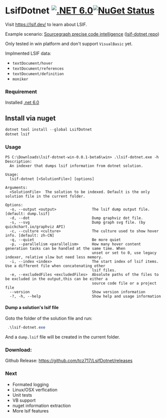# LsifDotnet [![.NET 6.0](https://github.com/tcz717/LsifDotnet/actions/workflows/dotnet.yml/badge.svg)](https://github.com/tcz717/LsifDotnet/actions/workflows/dotnet.yml)[![NuGet Status](http://nugetstatus.com/LsifDotnet.png)](http://nugetstatus.com/packages/LsifDotnet)

Visit https://lsif.dev/ to learn about LSIF.

Example scenario: [Sourcegraph precise code intelligence](https://docs.sourcegraph.com/code_intelligence/explanations/precise_code_intelligence) ([lsif-dotnet repo](https://sourcegraph.com/github.com/tcz717/LsifDotnet/-/blob/LsifDotnet/Program.cs))


Only tested in win platform and don't support `VisualBasic` yet.

Implmented LSIF data:

- `textDocument/hover`
- `textDocument/references`
- `textDocument/definition`
- `moniker`

### Requirement

Installed [.net 6.0](https://dotnet.microsoft.com/en-us/download/dotnet/6.0)

## Install via nuget
```powershell
dotnet tool install --global LsifDotnet 
dotnet lsif
```

### Usage

```
PS C:\Downloads\lsif-dotnet-win-0.0.1-beta6\win> .\lsif-dotnet.exe -h
Description:
  An indexer that dumps lsif information from dotnet solution.

Usage:
  lsif-dotnet [<SolutionFile>] [options]

Arguments:
  <SolutionFile>  The solution to be indexed. Default is the only solution file in the current folder.

Options:
  -o, --output <output>                The lsif dump output file. [default: dump.lsif]
  -d, --dot                            Dump graphviz dot file.
  -s, --svg                            Dump graph svg file. (by quickchart.io/graphviz API)
  -c, --culture <culture>              The culture used to show hover info. [default: zh-CN]
  -q, --quiet                          Be more quiet
  -p, --parallelism <parallelism>      How many hover content generation tasks can be handled at the same time. When
                                       unset or set to 0, use legacy indexer, relative slow but need less memory.
  -i, --index <index>                  The start index of lsif items. Use a different file when concatenating other
                                       lsif files.
  -e, --excludedFiles <excludedFiles>  Absolute paths of the files to be excluded in the output,this can be either a
                                       source code file or a project file
  --version                            Show version information
  -?, -h, --help                       Show help and usage information

```

#### Dump a solution's lsif file

Goto the folder of the solution file and run:
```powershell
 .\lsif-dotnet.exe
```

And a `dump.lsif` file will be created in the current folder.

### Download:

Github Release: https://github.com/tcz717/LsifDotnet/releases

### Next

- Formated logging
- Linux/OSX verfication
- Unit tests
- VB support
- nuget information extraction
- More lsif features
